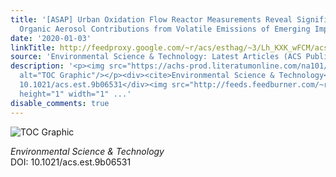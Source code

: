 ```yaml
---
title: '[ASAP] Urban Oxidation Flow Reactor Measurements Reveal Significant Secondary
  Organic Aerosol Contributions from Volatile Emissions of Emerging Importance'
date: '2020-01-03'
linkTitle: http://feedproxy.google.com/~r/acs/esthag/~3/Lh_KXK_wFCM/acs.est.9b06531
source: 'Environmental Science & Technology: Latest Articles (ACS Publications)'
description: '<p><img src="https://achs-prod.literatumonline.com/na101/home/literatum/publisher/achs/journals/content/esthag/0/esthag.ahead-of-print/acs.est.9b06531/20200102/images/medium/es9b06531_0006.gif"
  alt="TOC Graphic"/></p><div><cite>Environmental Science & Technology</cite></div><div>DOI:
  10.1021/acs.est.9b06531</div><img src="http://feeds.feedburner.com/~r/acs/esthag/~4/Lh_KXK_wFCM"
  height="1" width="1" ...'
disable_comments: true
---
```

<p><img src="https://achs-prod.literatumonline.com/na101/home/literatum/publisher/achs/journals/content/esthag/0/esthag.ahead-of-print/acs.est.9b06531/20200102/images/medium/es9b06531_0006.gif" alt="TOC Graphic"/></p><div><cite>Environmental Science & Technology</cite></div><div>DOI: 10.1021/acs.est.9b06531</div><img src="http://feeds.feedburner.com/~r/acs/esthag/~4/Lh_KXK_wFCM" height="1" width="1" ...